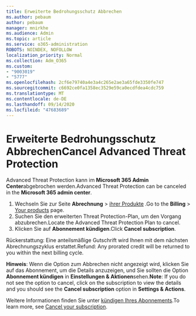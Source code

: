 ```yaml
---
title: Erweiterte Bedrohungsschutz Abbrechen
ms.author: pebaum
author: pebaum
manager: mnirkhe
ms.audience: Admin
ms.topic: article
ms.service: o365-administration
ROBOTS: NOINDEX, NOFOLLOW
localization_priority: Normal
ms.collection: Adm_O365
ms.custom:
- "9003019"
- "5777"
ms.openlocfilehash: 2cf6e79740a4e3a4c265e2ae3a65fde3350fe747
ms.sourcegitcommit: c6692ce0fa1358ec3529e59ca0ecdfdea4cdc759
ms.translationtype: MT
ms.contentlocale: de-DE
ms.lasthandoff: 09/14/2020
ms.locfileid: "47683689"
---
```

# <a name="cancel-advanced-threat-protection"></a><span data-ttu-id="461d8-102">Erweiterte Bedrohungsschutz Abbrechen</span><span class="sxs-lookup"><span data-stu-id="461d8-102">Cancel Advanced Threat Protection</span></span>

<span data-ttu-id="461d8-103">Advanced Threat Protection kann im **Microsoft 365 Admin Center**abgebrochen werden.</span><span class="sxs-lookup"><span data-stu-id="461d8-103">Advanced Threat Protection can be canceled in the **Microsoft 365 admin center**.</span></span>

1. <span data-ttu-id="461d8-104">Wechseln Sie zur Seite **Abrechnung**  >  [ihrer Produkte](https://go.microsoft.com/fwlink/p/?linkid=842054) .</span><span class="sxs-lookup"><span data-stu-id="461d8-104">Go to the  **Billing** > [Your products](https://go.microsoft.com/fwlink/p/?linkid=842054) page.</span></span>
2. <span data-ttu-id="461d8-105">Suchen Sie den erweiterten Threat Protection-Plan, um den Vorgang abzubrechen.</span><span class="sxs-lookup"><span data-stu-id="461d8-105">Locate the Advanced Threat Protection Plan to cancel.</span></span>
3. <span data-ttu-id="461d8-106">Klicken Sie auf **Abonnement kündigen**.</span><span class="sxs-lookup"><span data-stu-id="461d8-106">Click **Cancel subscription**.</span></span>

<span data-ttu-id="461d8-107">Rückerstattung: Eine anteilsmäßige Gutschrift wird Ihnen mit dem nächsten Abrechnungszyklus erstattet.</span><span class="sxs-lookup"><span data-stu-id="461d8-107">Refund: Any prorated credit will be returned to you within the next billing cycle.</span></span>

<span data-ttu-id="461d8-108">**Hinweis**: Wenn die Option zum Abbrechen nicht angezeigt wird, klicken Sie auf das Abonnement, um die Details anzuzeigen, und Sie sollten die Option **Abonnement kündigen** in **Einstellungen & Aktionen**sehen.</span><span class="sxs-lookup"><span data-stu-id="461d8-108">**Note**: If you do not see the option to cancel, click on the subscription to view the details and you should see the **Cancel subscription** option in **Settings & Actions**.</span></span>

<span data-ttu-id="461d8-109">Weitere Informationen finden Sie unter [kündigen Ihres Abonnements](https://docs.microsoft.com/microsoft-365/commerce/subscriptions/cancel-your-subscription).</span><span class="sxs-lookup"><span data-stu-id="461d8-109">To learn more, see [Cancel your subscription](https://docs.microsoft.com/microsoft-365/commerce/subscriptions/cancel-your-subscription).</span></span>
